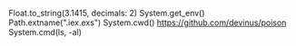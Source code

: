 Float.to_string(3.1415, decimals: 2)
System.get_env()
Path.extname(".iex.exs")
System.cwd()
https://github.com/devinus/poison
System.cmd(ls, -al)

